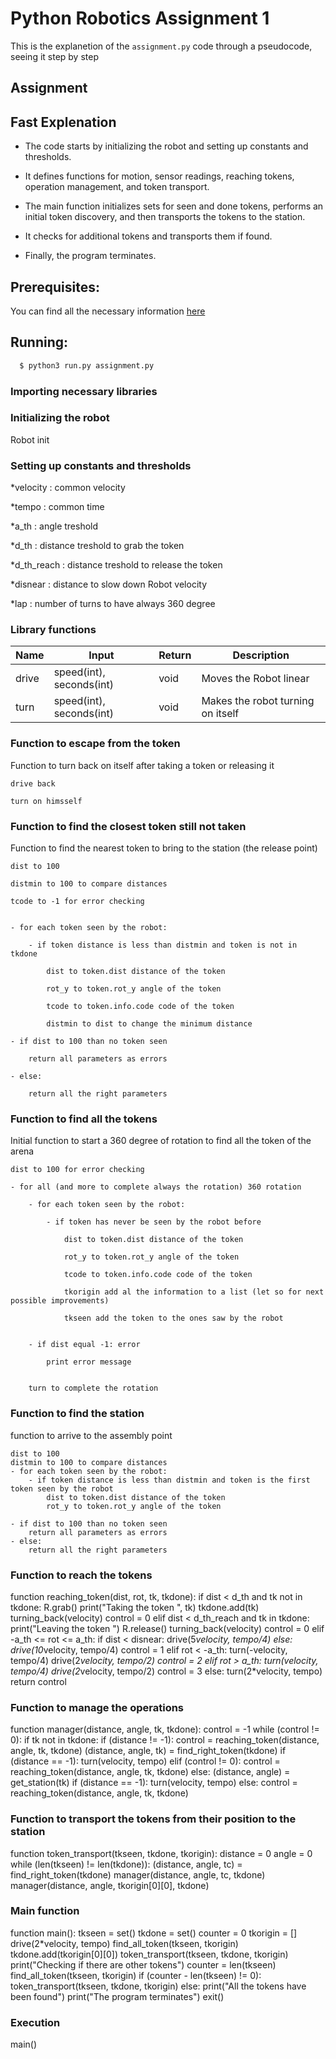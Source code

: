 Python Robotics Assignment 1
================================

This is the explanetion of the `assignment.py` code through a pseudocode, seeing it step by step  

Assignment
----------------------

## Fast Explenation

* The code starts by initializing the robot and setting up constants and thresholds.  

* It defines functions for motion, sensor readings, reaching tokens, operation management, and token transport.  

* The main function initializes sets for seen and done tokens, performs an initial token discovery, and then transports the tokens to the station.  

* It checks for additional tokens and transports them if found.  

* Finally, the program terminates.  


## Prerequisites:

You can find all the necessary information [here](https://github.com/fabiogueunige/RT1_Assignment1/blob/main/README.md)

## Running: 

```bash
  $ python3 run.py assignment.py 
```  

### Importing necessary libraries

### Initializing the robot  
Robot init

### Setting up constants and thresholds  
*velocity   : common velocity  

*tempo      : common time  

*a_th       : angle treshold  

*d_th       : distance treshold to grab the token  

*d_th_reach : distance treshold to release the token  

*disnear    : distance to slow down Robot velocity  

*lap        : number of turns to have always 360 degree   


### Library functions  

| Name     | Input                    | Return   | Description                       |
| ---------| ------------------------ | -------- | --------------------------------- |
| drive    | speed(int), seconds(int) | void     | Moves the Robot linear            |
| turn     | speed(int), seconds(int) | void     | Makes the robot turning on itself |


### Function to escape from the token  
Function to turn back on itself after taking a token or releasing it  

    drive back   

    turn on himsself  


### Function to find the closest token still not taken  
Function to find the nearest token to bring to the station (the release point)  

    dist to 100    

    distmin to 100 to compare distances   

    tcode to -1 for error checking   

    
    - for each token seen by the robot:    

        - if token distance is less than distmin and token is not in tkdone  

            dist to token.dist distance of the token    

            rot_y to token.rot_y angle of the token  

            tcode to token.info.code code of the token   

            distmin to dist to change the minimum distance     

    - if dist to 100 than no token seen    

        return all parameters as errors    

    - else:    

        return all the right parameters   


### Function to find all the tokens
Initial function to start a 360 degree of rotation to find all the token  of the arena   

    dist to 100 for error checking    

    - for all (and more to complete always the rotation) 360 rotation    

        - for each token seen by the robot:      

            - if token has never be seen by the robot before   

                dist to token.dist distance of the token    

                rot_y to token.rot_y angle of the token    

                tcode to token.info.code code of the token    

                tkorigin add al the information to a list (let so for next possible improvements)     

                tkseen add the token to the ones saw by the robot  


        - if dist equal -1: error    

            print error message    


        turn to complete the rotation    



### Function to find the station  

function to arrive to the assembly point  

    dist to 100   
    distmin to 100 to compare distances  
    - for each token seen by the robot:   
        - if token distance is less than distmin and token is the first token seen by the robot   
            dist to token.dist distance of the token  
            rot_y to token.rot_y angle of the token
   
    - if dist to 100 than no token seen  
        return all parameters as errors  
    - else:  
        return all the right parameters

### Function to reach the tokens
function reaching_token(dist, rot, tk, tkdone):
    if dist < d_th and tk not in tkdone:
        R.grab()
        print("Taking the token ", tk)
        tkdone.add(tk)
        turning_back(velocity)
        control = 0
    elif dist < d_th_reach and tk in tkdone:
        print("Leaving the token ")
        R.release()
        turning_back(velocity)
        control = 0
    elif -a_th <= rot <= a_th:
        if dist < disnear:
            drive(5*velocity, tempo/4)
        else:
            drive(10*velocity, tempo/4)
        control = 1
    elif rot < -a_th:
        turn(-velocity, tempo/4)
        drive(2*velocity, tempo/2)
        control = 2
    elif rot > a_th:
        turn(velocity, tempo/4)
        drive(2*velocity, tempo/2)
        control = 3
    else:
        turn(2*velocity, tempo)
    return control

### Function to manage the operations
function manager(distance, angle, tk, tkdone):
    control = -1
    while (control != 0):
        if tk not in tkdone:
            if (distance != -1):
                control = reaching_token(distance, angle, tk, tkdone)
            (distance, angle, tk) = find_right_token(tkdone)
            if (distance == -1):
                turn(velocity, tempo)
            elif (control != 0):
                control = reaching_token(distance, angle, tk, tkdone)
        else:
            (distance, angle) = get_station(tk)
            if (distance == -1):
                turn(velocity, tempo)
            else:
                control = reaching_token(distance, angle, tk, tkdone)

### Function to transport the tokens from their position to the station
function token_transport(tkseen, tkdone, tkorigin):
    distance = 0
    angle = 0
    while (len(tkseen) != len(tkdone)):
        (distance, angle, tc) = find_right_token(tkdone)
        manager(distance, angle, tc, tkdone)
        manager(distance, angle, tkorigin[0][0], tkdone)

### Main function
function main():
    tkseen = set()
    tkdone = set()
    counter = 0
    tkorigin = []
    drive(2*velocity, tempo)
    find_all_token(tkseen, tkorigin)
    tkdone.add(tkorigin[0][0])
    token_transport(tkseen, tkdone, tkorigin)
    print("Checking if there are other tokens")
    counter = len(tkseen)
    find_all_token(tkseen, tkorigin)
    if (counter - len(tkseen) != 0):
        token_transport(tkseen, tkdone, tkorigin)
    else:
        print("All the tokens have been found")
    print("The program terminates")
    exit()

### Execution  

main()

